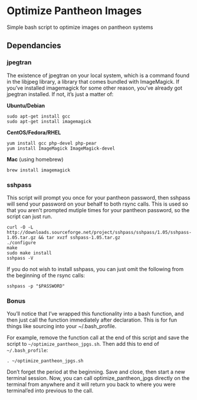 # Optimize Pantheon Images
Simple bash script to optimize images on pantheon systems

## Dependancies

### jpegtran

The existence of jpegtran on your local system, which is a command found in the libjpeg library, 
a library that comes bundled with ImageMagick. If you’ve installed imagemagick for some other reason, 
you’ve already got jpegtran installed. If not, it’s just a matter of: 

**Ubuntu/Debian**
```
sudo apt-get install gcc
sudo apt-get install imagemagick
```

**CentOS/Fedora/RHEL**
```
yum install gcc php-devel php-pear
yum install ImageMagick ImageMagick-devel
```

**Mac** (using homebrew)
```
brew install imagemagick
```

### sshpass

This script will prompt you once for your pantheon password, then sshpass will send your password on your behalf to both rsync calls.
This is used so that you aren't prompted mutiple times for your pantheon password, so the script can just run. 

```
curl -O -L http://downloads.sourceforge.net/project/sshpass/sshpass/1.05/sshpass-1.05.tar.gz && tar xvzf sshpass-1.05.tar.gz
./configure
make
sudo make install
sshpass -V
```

If you do not wish to install sshpass, you can just omit the following from the beginning of the rsync calls:

```
sshpass -p "$PASSWORD"
```

### Bonus

You’ll notice that I’ve wrapped this functionality into a bash function, and then just call the 
function immediately after declaration. This is for fun things like sourcing into your ~/.bash_profile. 

For example, remove the function call at the end of this script and save the script to `~/optimize_pantheon_jpgs.sh`. 
Then add this to end of `~/.bash_profile`:

```
. ~/optimize_pantheon_jpgs.sh
```

Don’t forget the period at the beginning. Save and close, then start a new terminal session. Now, you can call optimize_pantheon_jpgs 
directly on the terminal from anywhere and it will return you back to where you were terminal’ed into previous to the call.